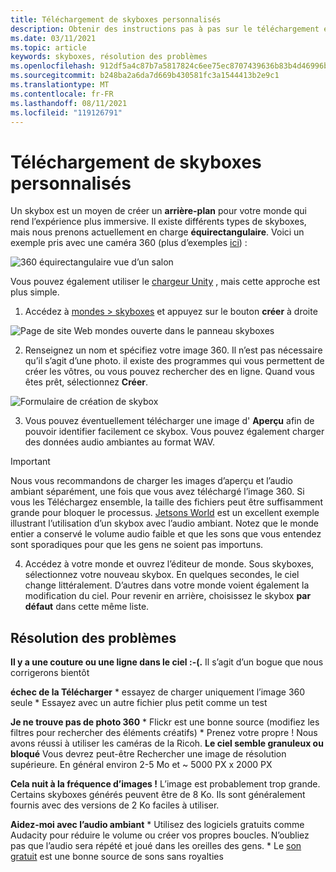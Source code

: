 ```yaml
---
title: Téléchargement de skyboxes personnalisés
description: Obtenir des instructions pas à pas sur le téléchargement et la résolution des problèmes de votre skyboxes personnalisé dans les expériences AltspaceVR.
ms.date: 03/11/2021
ms.topic: article
keywords: skyboxes, résolution des problèmes
ms.openlocfilehash: 912df5a4c87b7a5817824c6ee75ec8707439636b83b4d46996bbc4129ee6e9de
ms.sourcegitcommit: b248ba2a6da7d669b430581fc3a1544413b2e9c1
ms.translationtype: MT
ms.contentlocale: fr-FR
ms.lasthandoff: 08/11/2021
ms.locfileid: "119126791"
---
```

# <a name="uploading-custom-skyboxes"></a>Téléchargement de skyboxes personnalisés

Un skybox est un moyen de créer un **arrière-plan** pour votre monde qui rend l’expérience plus immersive. Il existe différents types de skyboxes, mais nous prenons actuellement en charge **équirectangulaire**. Voici un exemple pris avec une caméra 360 (plus d’exemples [ici](http://moments.mankindforward.com/)) : 

![360 équirectangulaire vue d’un salon](images/custom-skyboxes-img-01.jpeg)

Vous pouvez également utiliser le [chargeur Unity](world-building-toolkit-getting-started.md) , mais cette approche est plus simple.

1. Accédez à [mondes > skyboxes](https://account.altvr.com/skyboxes) et appuyez sur le bouton **créer** à droite

![Page de site Web mondes ouverte dans le panneau skyboxes](images/custom-skyboxes-img-02.png)

2. Renseignez un nom et spécifiez votre image 360. Il n’est pas nécessaire qu’il s’agit d’une photo. il existe des programmes qui vous permettent de créer les vôtres, ou vous pouvez rechercher des en ligne. Quand vous êtes prêt, sélectionnez **Créer**. 

![Formulaire de création de skybox](images/custom-skyboxes-img-03.png)

3. Vous pouvez éventuellement télécharger une image d' **Aperçu** afin de pouvoir identifier facilement ce skybox. Vous pouvez également charger des données audio ambiantes au format WAV. 

> [!IMPORTANT]
> Nous vous recommandons de charger les images d’aperçu et l’audio ambiant séparément, une fois que vous avez téléchargé l’image 360. Si vous les Téléchargez ensemble, la taille des fichiers peut être suffisamment grande pour bloquer le processus. [Jetsons World](https://account.altvr.com/worlds/1004174988393054363/spaces/1084431533181240311) est un excellent exemple illustrant l’utilisation d’un skybox avec l’audio ambiant. Notez que le monde entier a conservé le volume audio faible et que les sons que vous entendez sont sporadiques pour que les gens ne soient pas importuns. 

4. Accédez à votre monde et ouvrez l’éditeur de monde. Sous skyboxes, sélectionnez votre nouveau skybox. En quelques secondes, le ciel change littéralement. D’autres dans votre monde voient également la modification du ciel. Pour revenir en arrière, choisissez le skybox **par défaut** dans cette même liste. 

## <a name="troubleshooting"></a>Résolution des problèmes

**Il y a une couture ou une ligne dans le ciel :-(.** Il s’agit d’un bogue que nous corrigerons bientôt

**échec de la Télécharger**
    * essayez de charger uniquement l’image 360 seule
    * Essayez avec un autre fichier plus petit comme un test

**Je ne trouve pas de photo 360**
    * Flickr est une bonne source (modifiez les filtres pour rechercher des éléments créatifs)
    * Prenez votre propre ! Nous avons réussi à utiliser les caméras de la Ricoh. 
**Le ciel semble granuleux ou bloqué** Vous devrez peut-être Rechercher une image de résolution supérieure. En général environ 2-5 Mo et ~ 5000 PX x 2000 PX

**Cela nuit à la fréquence d’images !**
L’image est probablement trop grande. Certains skyboxes générés peuvent être de 8 Ko. Ils sont généralement fournis avec des versions de 2 Ko faciles à utiliser.

**Aidez-moi avec l’audio ambiant**
    * Utilisez des logiciels gratuits comme Audacity pour réduire le volume ou créer vos propres boucles. N’oubliez pas que l’audio sera répété et joué dans les oreilles des gens.
    * Le [son gratuit](https://freesound.org/) est une bonne source de sons sans royalties

